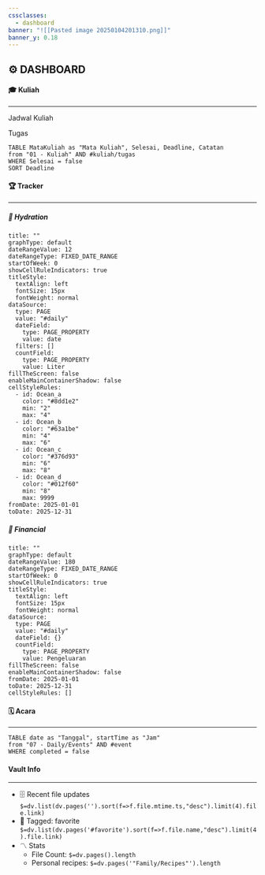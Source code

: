 ```yaml
---
cssclasses:
  - dashboard
banner: "![[Pasted image 20250104201310.png]]"
banner_y: 0.18
---
```

## ⚙️ **DASHBOARD**

#### 🎓 Kuliah 
---
Jadwal Kuliah

Tugas
```dataview
TABLE MataKuliah as "Mata Kuliah", Selesai, Deadline, Catatan
from "01 - Kuliah" AND #kuliah/tugas
WHERE Selesai = false
SORT Deadline
```
#### 🏆 Tracker
---
##### **🥤 Hydration**

```contributionGraph
title: ""
graphType: default
dateRangeValue: 12
dateRangeType: FIXED_DATE_RANGE
startOfWeek: 0
showCellRuleIndicators: true
titleStyle:
  textAlign: left
  fontSize: 15px
  fontWeight: normal
dataSource:
  type: PAGE
  value: "#daily"
  dateField:
    type: PAGE_PROPERTY
    value: date
  filters: []
  countField:
    type: PAGE_PROPERTY
    value: Liter
fillTheScreen: false
enableMainContainerShadow: false
cellStyleRules:
  - id: Ocean_a
    color: "#8dd1e2"
    min: "2"
    max: "4"
  - id: Ocean_b
    color: "#63a1be"
    min: "4"
    max: "6"
  - id: Ocean_c
    color: "#376d93"
    min: "6"
    max: "8"
  - id: Ocean_d
    color: "#012f60"
    min: "8"
    max: 9999
fromDate: 2025-01-01
toDate: 2025-12-31

```
##### **💸 Financial**
```contributionGraph
title: ""
graphType: default
dateRangeValue: 180
dateRangeType: FIXED_DATE_RANGE
startOfWeek: 0
showCellRuleIndicators: true
titleStyle:
  textAlign: left
  fontSize: 15px
  fontWeight: normal
dataSource:
  type: PAGE
  value: "#daily"
  dateField: {}
  countField:
    type: PAGE_PROPERTY
    value: Pengeluaran
fillTheScreen: false
enableMainContainerShadow: false
fromDate: 2025-01-01
toDate: 2025-12-31
cellStyleRules: []

```
#### 🗓️ Acara
---
```dataview
TABLE date as "Tanggal", startTime as "Jam" 
from "07 - Daily/Events" AND #event 
WHERE completed = false
```
#### Vault Info
---
- 🗄️ Recent file updates `$=dv.list(dv.pages('').sort(f=>f.file.mtime.ts,"desc").limit(4).file.link)`
- 🔖 Tagged: favorite `$=dv.list(dv.pages('#favorite').sort(f=>f.file.name,"desc").limit(4).file.link)`
- 〽️ Stats
    - File Count: `$=dv.pages().length`
    - Personal recipes: `$=dv.pages('"Family/Recipes"').length`